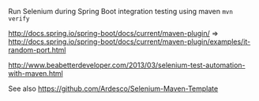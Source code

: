 
Run Selenium during Spring Boot integration testing
 using maven `mvn verify`

http://docs.spring.io/spring-boot/docs/current/maven-plugin/
=> http://docs.spring.io/spring-boot/docs/current/maven-plugin/examples/it-random-port.html


http://www.beabetterdeveloper.com/2013/03/selenium-test-automation-with-maven.html

See also https://github.com/Ardesco/Selenium-Maven-Template

